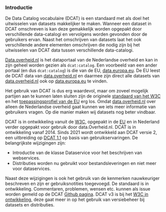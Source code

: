 ### Introductie

<p>De Data Catalog vocabulaire (DCAT) is een standaard met als doel het uitwisselen van datasets makkelijker te maken. Wanneer een dataset in DCAT omschreven is kan deze gemakkelijk worden opgepakt door verschillende data-catalogi en vervolgens worden gevonden door de gebruikers ervan. Naast het omschrijven van datasets laat het ook verschillende andere elementen omschrijven die nodig zijn bij het uitwisselen van DCAT data tussen verschillende data-catalogi.

<a href="data.overheid.nl">Data.overheid.nl</a> is het dataportaal van de Nederlandse overheid en kan in zijn geheel worden gezien als <code>dcat:catalog</code>. Een voorbeeld van een ander portaal (en dus <code>dcat:catalog</code>) is die van de EU, <a href="https://data.europa.eu/en">data.europa.eu</a>. De EU leest de DCAT data van <a href="data.overheid.nl">data.overheid.nl</a> en daarmee zijn direct alle datasets van <a href="data.overheid.nl">data.overheid.nl</a> ook op <a href="https://data.europa.eu/en">data.europa.eu</a> te vinden. 

Het gebruik van DCAT is dus erg waardevol, maar om zoveel mogelijk partijen aan te kunnen laten sluiten zijn de originele <a href="https://www.w3.org/TR/vocab-dcat-2/">standaard van het W3C</a> en het <a href="https://joinup.ec.europa.eu/collection/semantic-interoperability-community-semic/solution/dcat-application-profile-data-portals-europe/release/210">toepassingsprofiel van de EU</a> erg los. Omdat  <a href="data.overheid.nl">data.overheid.nl</a> over alleen de Nederlandse overheid gaat kunnen we iets meer informatie van gebruikers vragen. Op die manier maken wij datasets nog beter vindbaar.   </p>

<p>DCAT is in ontwikkeling vanuit de <a href="https://www.w3.org/TR/vocab-dcat-2/">W3C</a>, opgepakt in de <a href="https://joinup.ec.europa.eu/collection/semantic-interoperability-community-semic/solution/dcat-application-profile-data-portals-europe/release/210">EU</a> en in Nederland verder opgepakt voor gebruik door data.Overheid.nl. DCAT is in ontwikkeling vanaf 2014. Sinds 2021 wordt ontwikkeld aan DCAT versie 2, een uitbreiding op <a href="https://dcat-ap-donl.readthedocs.io/en/latest/">DCAT 1.1</a> op basis van gebruikservaringen. De belangrijkste wijzigingen zijn:</p>

<ul>
        <li>Introductie van de klasse Dataservice voor het beschrijven van webservices.</li>
        <li>Distributies worden nu gebruikt voor bestandsleveringen en niet meer voor dataservices.</li>
</ul>

<p>Naast deze wijzigingen is ook het gebruik van de kenmerken nauwkeuriger beschreven en zijn er gebruiksnotities toegevoegd.
De standaard is in ontwikkeling. Commentaren, problemen, wensen etc. kunnen als issue worden gemeld op de DCAT <a href="https://github.com/dataoverheid/dcat-ap-donl">Github pagina</a>.
DCAT v3 is bij het  <a href="https://www.w3.org/TR/vocab-dcat-3/">W3C in ontwikkeling</a>, deze gaat meer in op het gebruik van versiebeheer bij datasets en distributies.</p>
